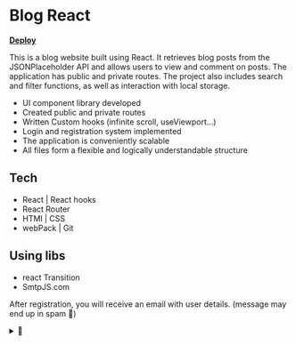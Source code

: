 # Blog React                          
[__Deploy__](https://ilya-potapow.github.io/blog-react/)          


This is a blog website built using React. It retrieves blog posts from the JSONPlaceholder API and allows users to view and comment on posts. The application has public and private routes. The project also includes search and filter functions, as well as interaction with local storage.

- UI component library developed
- Created public and private routes
- Written Custom hooks  (infinite scroll, useViewport...)
- Login and registration system implemented
- The application is conveniently scalable
- All files form a flexible and logically understandable structure

## Tech
- React | React hooks
- React Router
- HTMl | CSS
- webPack | Git

## Using libs
- react Transition
- SmtpJS.com

After registration, you will receive an email with user details. (message may end up in spam 👀)
<details>
  <summary>🤔</summary>
  You can also log in as: 
   user | user
</details>



